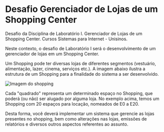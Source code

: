 # Desafio Gerenciador de Lojas de um Shopping Center

Desafio da Disciplina de Laboratório I. Gerenciador de Lojas de um Shopping Center. Cursos Sistemas para Internet - Unisinos.

Neste contexto, o desafio de Laboratório I será o desenvolvimento de um gerenciador de lojas em um Shopping Center.

Um Shopping pode ter diversas lojas de diferentes segmentos (vestuário, alimentação, lazer, cinema, serviços etc.). A imagem abaixo ilustra a estrutura de um Shopping para a finalidade do sistema a ser desenvolvido.

<img src="https://static.plataforma.grupoa.education/posunisinos/125/2099300/8cb1923d-2df8-4b9c-80d1-21da5e277bdf.png" alt="Imagem do shopping">

Cada "quadrado" representa um determinado espaço no Shopping, que poderá (ou não) ser alugado por alguma loja. No exemplo acima, temos um Shopping com 20 espaços para locação, nomeados de E0 a E20.

Desta forma, você deverá implementar um sistema que gerencie as lojas presentes no shopping, bem como alterações nas lojas, emissões de relatórios e diversos outros aspectos referentes ao assunto.
